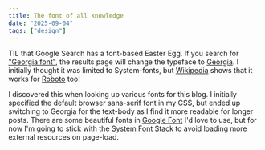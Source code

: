 ```yaml
---
title: The font of all knowledge
date: "2025-09-04"
tags: ["design"]
---
```


TIL that Google Search has a font-based Easter Egg. If you search for ["Georgia font"](https://www.google.com/search?q=Georgia+font), the results page will change the typeface to [Georgia](https://en.wikipedia.org/wiki/Georgia_(typeface)). I initially thought it was limited to System-fonts, but [Wikipedia](https://en.wikipedia.org/wiki/List_of_Google_Easter_eggs) shows that it works for [Roboto](https://en.wikipedia.org/wiki/Roboto) too!

I discovered this when looking up various fonts for this blog. I initially specified the default browser sans-serif font in my CSS, but ended up switching to Georgia for the text-body as I find it more readable for longer posts. There are some beautiful fonts in [Google Font](https://fonts.google.com) I'd love to use, but for now I'm going to stick with the [System Font Stack](https://systemfontstack.com) to avoid loading more external resources on page-load.
